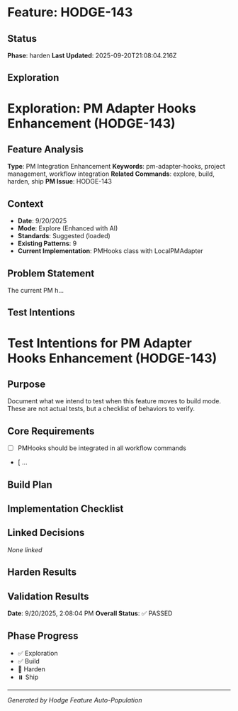 # Feature: HODGE-143

## Status
**Phase**: harden
**Last Updated**: 2025-09-20T21:08:04.216Z

## Exploration
# Exploration: PM Adapter Hooks Enhancement (HODGE-143)

## Feature Analysis
**Type**: PM Integration Enhancement
**Keywords**: pm-adapter-hooks, project management, workflow integration
**Related Commands**: explore, build, harden, ship
**PM Issue**: HODGE-143

## Context
- **Date**: 9/20/2025
- **Mode**: Explore (Enhanced with AI)
- **Standards**: Suggested (loaded)
- **Existing Patterns**: 9
- **Current Implementation**: PMHooks class with LocalPMAdapter

## Problem Statement
The current PM h...

## Test Intentions
# Test Intentions for PM Adapter Hooks Enhancement (HODGE-143)

## Purpose
Document what we intend to test when this feature moves to build mode.
These are not actual tests, but a checklist of behaviors to verify.

## Core Requirements
- [ ] PMHooks should be integrated in all workflow commands
- [ ...

## Build Plan
## Implementation Checklist


## Linked Decisions
_None linked_

## Harden Results
## Validation Results
**Date**: 9/20/2025, 2:08:04 PM
**Overall Status**: ✅ PASSED




## Phase Progress
- ✅ Exploration
- ✅ Build
- 🔄 Harden
- ⏸️ Ship

---
_Generated by Hodge Feature Auto-Population_
